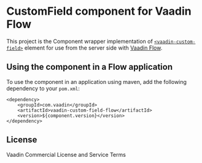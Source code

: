 # CustomField component for Vaadin Flow

This project is the Component wrapper implementation of [`<vaadin-custom-field>`](https://github.com/vaadin/vaadin-custom-field)
element for use from the server side with [Vaadin Flow](https://github.com/vaadin/flow).

## Using the component in a Flow application

To use the component in an application using maven,
add the following dependency to your `pom.xml`:
```
<dependency>
    <groupId>com.vaadin</groupId>
    <artifactId>vaadin-custom-field-flow</artifactId>
    <version>${component.version}</version>
</dependency>
```

## License

Vaadin Commercial License and Service Terms
